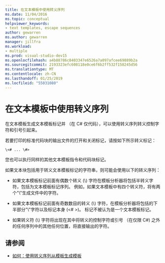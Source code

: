 ```yaml
---
title: 在文本模板中使用转义序列
ms.date: 11/04/2016
ms.topic: conceptual
helpviewer_keywords:
- text templates, escape sequences
author: gewarren
ms.author: gewarren
manager: jillfra
ms.workload:
- multiple
ms.prod: visual-studio-dev15
ms.openlocfilehash: a4b88786c8403347e6526a7a097afcee69889b2a
ms.sourcegitcommit: 2193323efc608118e0ce6f6b2ff532f158245d56
ms.translationtype: MT
ms.contentlocale: zh-CN
ms.lasthandoff: 01/25/2019
ms.locfileid: "55031080"
---
```

# <a name="using-escape-sequences-in-text-templates"></a>在文本模板中使用转义序列
在文本模板生成文本模板标记并 （在 C# 仅代码），可以使用转义序列转义控制字符和引号引起来。

 若要打印的标准代码块的输出文件的打开和关闭标记，请按如下所示转义标记：

```
\<# ... \#>
```

 您也可以执行同样的其他文本模板指令和代码块标记。

 如果文本块包括用于转义文本模板标记的字符串，则可能会使用以下的转义序列：

-   如果文本模板标记前面有偶数个转义 (\\) 字符在模板分析器将包括半转义字符，包括为文本模板标记序列。 例如，如果文本模板中有四个转义符，将有两个"\\"生成文件中的字符。

-   如果文本模板标记前面有奇数数目的转义 (\\) 字符，在模板分析器将包括的下半部分"\\"字符以及标记本身 (\<# >)。 标记不被认为是一个文本模板标记。

-   如果转义符 (\\) 字符将出现在其中将转义的控制字符或引号 （在仅限 C#) 之外的任何序列中的其他任何位置，将直接输出的字符。

## <a name="see-also"></a>请参阅

- [如何：使用转义序列从模板生成模板](../modeling/how-to-generate-templates-from-templates-by-using-escape-sequences.md)